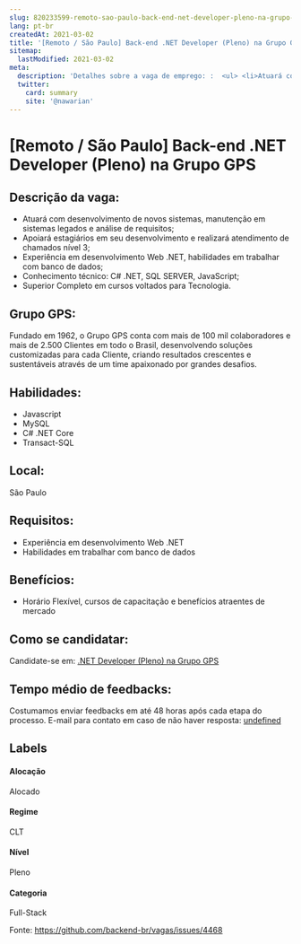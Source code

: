 ```yaml
---
slug: 820233599-remoto-sao-paulo-back-end-net-developer-pleno-na-grupo-gps
lang: pt-br
createdAt: 2021-03-02
title: '[Remoto / São Paulo] Back-end .NET Developer (Pleno) na Grupo GPS - Vaga de Emprego'
sitemap:
  lastModified: 2021-03-02
meta:
  description: 'Detalhes sobre a vaga de emprego: :  <ul> <li>Atuará com desenvolvimento de novos sistemas, manutenção em sistemas legados e análise de requisitos;</li> <li>Apoiará estagiários em seu desenvolvimento e realizará atendimento de chamados nível 3;</li> <li>Experiência em desenvolvimento Web .NET, habilidades em trabalhar com banco de dados;</li> <li>Conhecimento técnico: C# .NET, SQL SERVER, JavaScript;</li> <li>Superior Completo em cursos voltados para Tecnologia.</li> </ul>'
  twitter:
    card: summary
    site: '@nawarian'
---
```


# [Remoto / São Paulo] Back-end .NET Developer (Pleno) na Grupo GPS

## Descrição da vaga: 
 <ul>
<li>Atuará com desenvolvimento de novos sistemas, manutenção em sistemas legados e análise de requisitos;</li>
<li>Apoiará estagiários em seu desenvolvimento e realizará atendimento de chamados nível 3;</li>
<li>Experiência em desenvolvimento Web .NET, habilidades em trabalhar com banco de dados;</li>
<li>Conhecimento técnico: C# .NET, SQL SERVER, JavaScript;</li>
<li>Superior Completo em cursos voltados para Tecnologia.</li>
</ul>

## Grupo GPS: 
 <p>Fundado em 1962, o Grupo GPS conta com mais de 100 mil colaboradores e mais de 2.500 Clientes em todo o Brasil, desenvolvendo soluções customizadas para cada Cliente, criando resultados crescentes e sustentáveis através de um time apaixonado por grandes desafios.</p>
</p>

 ## Habilidades: 
 - Javascript 
- MySQL 
- C# .NET Core 
- Transact-SQL
## Local: 
 São Paulo
## Requisitos: 
 - Experiência em desenvolvimento Web .NET 
- Habilidades em trabalhar com banco de dados

## Benefícios: 
 - Horário Flexível, cursos de capacitação e benefícios atraentes de mercado
## Como se candidatar:
Candidate-se em: [.NET Developer (Pleno) na Grupo GPS](https://coodesh.com/vagas/analista-de-desenvolvimento-de-sistemas-pleno-210759?origin=github&modal=open)
## Tempo médio de feedbacks:
 Costumamos enviar feedbacks em até 48 horas após cada etapa do processo. E-mail para contato em caso de não haver resposta: [undefined](mailto:undefined)
## Labels
#### Alocação
Alocado
#### Regime
CLT
#### Nível
Pleno
#### Categoria
Full-Stack

Fonte: https://github.com/backend-br/vagas/issues/4468